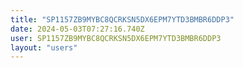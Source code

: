 ```yaml
---
title: "SP1157ZB9MYBC8QCRKSN5DX6EPM7YTD3BMBR6DDP3"
date: 2024-05-03T07:27:16.740Z
user: SP1157ZB9MYBC8QCRKSN5DX6EPM7YTD3BMBR6DDP3
layout: "users"
---
```

    